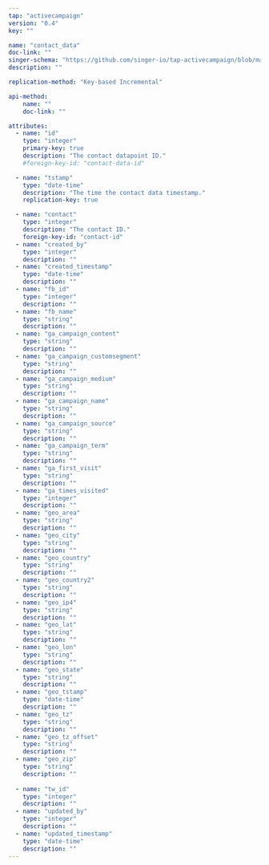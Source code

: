 ```yaml
---
tap: "activecampaign"
version: "0.4"
key: ""

name: "contact_data"
doc-link: ""
singer-schema: "https://github.com/singer-io/tap-activecampaign/blob/master/tap_activecampaign/schemas/contact_data.json"
description: ""

replication-method: "Key-based Incremental"

api-method:
    name: ""
    doc-link: ""

attributes:
  - name: "id"
    type: "integer"
    primary-key: true
    description: "The contact datapoint ID."
    #foreign-key-id: "contact-data-id"

  - name: "tstamp"
    type: "date-time"
    description: "The time the contact data timestamp."
    replication-key: true

  - name: "contact"
    type: "integer"
    description: "The contact ID."
    foreign-key-id: "contact-id"
  - name: "created_by"
    type: "integer"
    description: ""
  - name: "created_timestamp"
    type: "date-time"
    description: ""
  - name: "fb_id"
    type: "integer"
    description: ""
  - name: "fb_name"
    type: "string"
    description: ""
  - name: "ga_campaign_content"
    type: "string"
    description: ""
  - name: "ga_campaign_customsegment"
    type: "string"
    description: ""
  - name: "ga_campaign_medium"
    type: "string"
    description: ""
  - name: "ga_campaign_name"
    type: "string"
    description: ""
  - name: "ga_campaign_source"
    type: "string"
    description: ""
  - name: "ga_campaign_term"
    type: "string"
    description: ""
  - name: "ga_first_visit"
    type: "string"
    description: ""
  - name: "ga_times_visited"
    type: "integer"
    description: ""
  - name: "geo_area"
    type: "string"
    description: ""
  - name: "geo_city"
    type: "string"
    description: ""
  - name: "geo_country"
    type: "string"
    description: ""
  - name: "geo_country2"
    type: "string"
    description: ""
  - name: "geo_ip4"
    type: "string"
    description: ""
  - name: "geo_lat"
    type: "string"
    description: ""
  - name: "geo_lon"
    type: "string"
    description: ""
  - name: "geo_state"
    type: "string"
    description: ""
  - name: "geo_tstamp"
    type: "date-time"
    description: ""
  - name: "geo_tz"
    type: "string"
    description: ""
  - name: "geo_tz_offset"
    type: "string"
    description: ""
  - name: "geo_zip"
    type: "string"
    description: ""
  
  - name: "tw_id"
    type: "integer"
    description: ""
  - name: "updated_by"
    type: "integer"
    description: ""
  - name: "updated_timestamp"
    type: "date-time"
    description: ""
---
```

